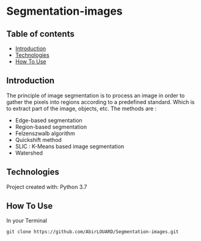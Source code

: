 # Segmentation-images


## Table of contents

* [Introduction](#introduction)
* [Technologies](#technologies)
* [How To Use](#how-to-use)

## Introduction

The principle of image segmentation is to process an image in order
to gather the pixels into regions according to a predefined standard. 
Which is to extract part of the image, objects, etc.
The methods are :
- Edge-based segmentation
- Region-based segmentation
- Felzenszwalb algorithm
- Quickshift method
- SLIC : K-Means based image segmentation
- Watershed 

## Technologies

Project created with:
Python 3.7

## How To Use

In your Terminal

```
git clone https://github.com/AbirLOUARD/Segmentation-images.git
```
